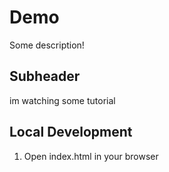 # Demo
Some description!

## Subheader
im watching some tutorial

## Local Development

1. Open index.html in your browser